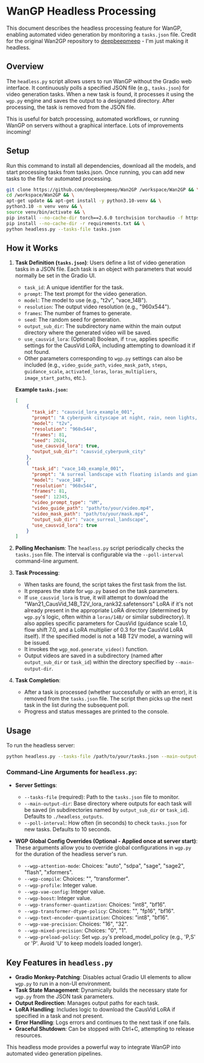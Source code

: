 # WanGP Headless Processing

This document describes the headless processing feature for WanGP, enabling automated video generation by monitoring a `tasks.json` file. Credit for the original Wan2GP repository to [deepbeepmeep](https://github.com/deepbeepmeep) - I'm just making it headless.

## Overview

The `headless.py` script allows users to run WanGP without the Gradio web interface. It continuously polls a specified JSON file (e.g., `tasks.json`) for video generation tasks. When a new task is found, it processes it using the `wgp.py` engine and saves the output to a designated directory. After processing, the task is removed from the JSON file.

This is useful for batch processing, automated workflows, or running WanGP on servers without a graphical interface. Lots of improvements incoming!

## Setup

Run this command to install all dependencies, download all the models, and start processing tasks from tasks.json. Once running, you can add new tasks to the file for automated processing.

```bash
git clone https://github.com/deepbeepmeep/Wan2GP /workspace/Wan2GP && \
cd /workspace/Wan2GP && \
apt-get update && apt-get install -y python3.10-venv && \
python3.10 -m venv venv && \
source venv/bin/activate && \
pip install --no-cache-dir torch==2.6.0 torchvision torchaudio -f https://download.pytorch.org/whl/cu124 && \
pip install --no-cache-dir -r requirements.txt && \
python headless.py --tasks-file tasks.json
```

## How it Works

1.  **Task Definition (`tasks.json`)**:
    Users define a list of video generation tasks in a JSON file. Each task is an object with parameters that would normally be set in the Gradio UI.
    *   `task_id`: A unique identifier for the task.
    *   `prompt`: The text prompt for the video generation.
    *   `model`: The model to use (e.g., "t2v", "vace_14B").
    *   `resolution`: The output video resolution (e.g., "960x544").
    *   `frames`: The number of frames to generate.
    *   `seed`: The random seed for generation.
    *   `output_sub_dir`: The subdirectory name within the main output directory where the generated video will be saved.
    *   `use_causvid_lora`: (Optional) Boolean, if `true`, applies specific settings for the CausVid LoRA, including attempting to download it if not found.
    *   Other parameters corresponding to `wgp.py` settings can also be included (e.g., `video_guide_path`, `video_mask_path`, `steps`, `guidance_scale`, `activated_loras`, `loras_multipliers`, `image_start_paths`, etc.).

    **Example `tasks.json`:**
    ```json
    [
        {
          "task_id": "causvid_lora_example_001",
          "prompt": "A cyberpunk cityscape at night, rain, neon lights, cinematic, highly detailed",
          "model": "t2v",
          "resolution": "960x544",
          "frames": 81,
          "seed": 2024,
          "use_causvid_lora": true,
          "output_sub_dir": "causvid_cyberpunk_city"
        },
        {
          "task_id": "vace_14b_example_001",
          "prompt": "A surreal landscape with floating islands and giant flowers, dreamlike, vibrant colors",
          "model": "vace_14B",
          "resolution": "960x544",
          "frames": 81,
          "seed": 12345,
          "video_prompt_type": "VM",
          "video_guide_path": "path/to/your/video.mp4",
          "video_mask_path": "path/to/your/mask.mp4",
          "output_sub_dir": "vace_surreal_landscape",
          "use_causvid_lora": true
        }
    ]
    ```

2.  **Polling Mechanism**:
    The `headless.py` script periodically checks the `tasks.json` file. The interval is configurable via the `--poll-interval` command-line argument.

3.  **Task Processing**:
    *   When tasks are found, the script takes the first task from the list.
    *   It prepares the state for `wgp.py` based on the task parameters.
    *   If `use_causvid_lora` is true, it will attempt to download the "Wan21_CausVid_14B_T2V_lora_rank32.safetensors" LoRA if it's not already present in the appropriate LoRA directory (determined by `wgp.py`'s logic, often within a `loras/14B/` or similar subdirectory). It also applies specific parameters for CausVid (guidance scale 1.0, flow shift 7.0, and a LoRA multiplier of 0.3 for the CausVid LoRA itself). If the specified model is not a 14B T2V model, a warning will be issued.
    *   It invokes the `wgp_mod.generate_video()` function.
    *   Output videos are saved in a subdirectory (named after `output_sub_dir` or `task_id`) within the directory specified by `--main-output-dir`.

4.  **Task Completion**:
    *   After a task is processed (whether successfully or with an error), it is removed from the `tasks.json` file. The script then picks up the next task in the list during the subsequent poll.
    *   Progress and status messages are printed to the console.

## Usage

To run the headless server:

```bash
python headless.py --tasks-file /path/to/your/tasks.json --main-output-dir /path/to/your/outputs
```

### Command-Line Arguments for `headless.py`:

*   **Server Settings**:
    *   `--tasks-file` (required): Path to the `tasks.json` file to monitor.
    *   `--main-output-dir`: Base directory where outputs for each task will be saved (in subdirectories named by `output_sub_dir` or `task_id`). Defaults to `./headless_outputs`.
    *   `--poll-interval`: How often (in seconds) to check `tasks.json` for new tasks. Defaults to 10 seconds.

*   **WGP Global Config Overrides (Optional - Applied once at server start)**:
    These arguments allow you to override global configurations in `wgp.py` for the duration of the headless server's run.
    *   `--wgp-attention-mode`: Choices: "auto", "sdpa", "sage", "sage2", "flash", "xformers".
    *   `--wgp-compile`: Choices: "", "transformer".
    *   `--wgp-profile`: Integer value.
    *   `--wgp-vae-config`: Integer value.
    *   `--wgp-boost`: Integer value.
    *   `--wgp-transformer-quantization`: Choices: "int8", "bf16".
    *   `--wgp-transformer-dtype-policy`: Choices: "", "fp16", "bf16".
    *   `--wgp-text-encoder-quantization`: Choices: "int8", "bf16".
    *   `--wgp-vae-precision`: Choices: "16", "32".
    *   `--wgp-mixed-precision`: Choices: "0", "1".
    *   `--wgp-preload-policy`: Set `wgp.py`'s preload_model_policy (e.g., 'P,S' or 'P'. Avoid 'U' to keep models loaded longer).

## Key Features in `headless.py`

*   **Gradio Monkey-Patching**: Disables actual Gradio UI elements to allow `wgp.py` to run in a non-UI environment.
*   **Task State Management**: Dynamically builds the necessary state for `wgp.py` from the JSON task parameters.
*   **Output Redirection**: Manages output paths for each task.
*   **LoRA Handling**: Includes logic to download the CausVid LoRA if specified in a task and not present.
*   **Error Handling**: Logs errors and continues to the next task if one fails.
*   **Graceful Shutdown**: Can be stopped with Ctrl+C, attempting to release resources.

This headless mode provides a powerful way to integrate WanGP into automated video generation pipelines.